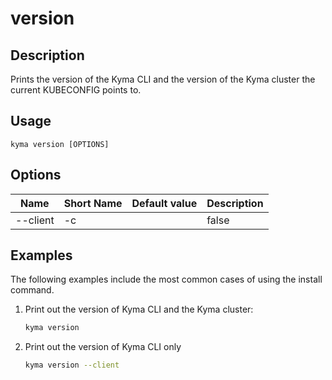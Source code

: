 # version

## Description

Prints the version of the Kyma CLI and the version of the Kyma cluster the current KUBECONFIG points to.

## Usage 

```
kyma version [OPTIONS]
```

## Options

| Name     | Short Name | Default value| Description|
| ----------|---------|-----|------|
| --client | -c ||false|Print out the client only. No server is required to get the client version.|

## Examples

The following examples include the most common cases of using the install command. 
1. Print out the version of Kyma CLI and the Kyma cluster:
   ```bash
   kyma version 
   ```
2. Print out the version of Kyma CLI only
   ```bash
   kyma version --client
   ```
